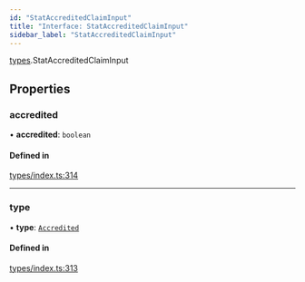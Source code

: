 ```yaml
---
id: "StatAccreditedClaimInput"
title: "Interface: StatAccreditedClaimInput"
sidebar_label: "StatAccreditedClaimInput"
---
```


[types](../../../modules/Types/Types.md).StatAccreditedClaimInput

## Properties

### accredited

• **accredited**: `boolean`

#### Defined in

[types/index.ts:314](https://github.com/PolymeshAssociation/polymesh-sdk/blob/372a67e5d/src/types/index.ts#L314)

___

### type

• **type**: [`Accredited`](../../../enums/Types/ClaimType/ClaimType.md#accredited)

#### Defined in

[types/index.ts:313](https://github.com/PolymeshAssociation/polymesh-sdk/blob/372a67e5d/src/types/index.ts#L313)
